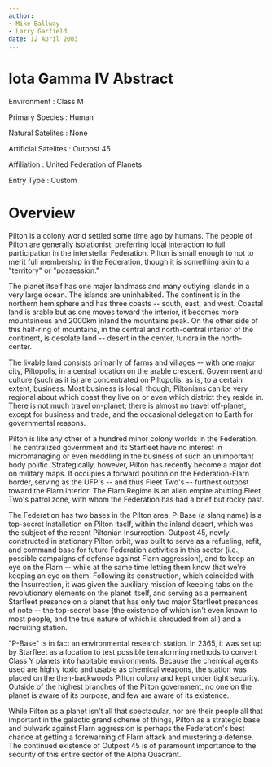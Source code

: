 ```yaml
---
author:
- Mike Ballway
- Larry Garfield
date: 12 April 2003
...
```


Iota Gamma IV
Abstract
========

Environment
:   Class M

Primary Species
:   Human

Natural Satelites
:   None

Artificial Satelites
:   Outpost 45

Affiliation
:   United Federation of Planets

Entry Type
:   Custom

Overview
========

Pilton is a colony world settled some time ago by humans. The people of
Pilton are generally isolationist, preferring local interaction to full
participation in the interstellar Federation. Pilton is small enough to
not to merit full membership in the Federation, though it is something
akin to a "territory" or "possession."

The planet itself has one major landmass and many outlying islands in a
very large ocean. The islands are uninhabited. The continent is in the
northern hemisphere and has three coasts -- south, east, and west.
Coastal land is arable but as one moves toward the interior, it becomes
more mountainous and 2000km inland the mountains peak. On the other side
of this half-ring of mountains, in the central and north-central
interior of the continent, is desolate land -- desert in the center,
tundra in the north-center.

The livable land consists primarily of farms and villages -- with one
major city, Piltopolis, in a central location on the arable crescent.
Government and culture (such as it is) are concentrated on Piltopolis,
as is, to a certain extent, business. Most business is local, though;
Piltonians can be very regional about which coast they live on or even
which district they reside in. There is not much travel on-planet; there
is almost no travel off-planet, except for business and trade, and the
occasional delegation to Earth for governmental reasons.

Pilton is like any other of a hundred minor colony worlds in the
Federation. The centralized government and its Starfleet have no
interest in micromanaging or even meddling in the business of such an
unimportant body politic. Strategically, however, Pilton has recently
become a major dot on military maps. It occupies a forward position on
the Federation-Flarn border, serving as the UFP's -- and thus Fleet
Two's -- furthest outpost toward the Flarn interior. The Flarn Regime is
an alien empire abutting Fleet Two's patrol zone, with whom the
Federation has had a brief but rocky past.

The Federation has two bases in the Pilton area: P-Base (a slang name)
is a top-secret installation on Pilton itself, within the inland desert,
which was the subject of the recent Piltonian Insurrection. Outpost 45,
newly constructed in stationary Pilton orbit, was built to serve as a
refueling, refit, and command base for future Federation activities in
this sector (i.e., possible campaigns of defense against Flarn
aggression), and to keep an eye on the Flarn -- while at the same time
letting them know that we're keeping an eye on them. Following its
construction, which coincided with the Insurrection, it was given the
auxiliary mission of keeping tabs on the revolutionary elements on the
planet itself, and serving as a permanent Starfleet presence on a planet
that has only two major Starfleet presences of note -- the top-secret
base (the existence of which isn't even known to most people, and the
true nature of which is shrouded from all) and a recruiting station.

"P-Base" is in fact an environmental research station. In 2365, it was
set up by Starfleet as a location to test possible terraforming methods
to convert Class Y planets into habitable environments. Because the
chemical agents used are highly toxic and usable as chemical weapons,
the station was placed on the then-backwoods Pilton colony and kept
under tight security. Outside of the highest branches of the Pilton
government, no one on the planet is aware of its purpose, and few are
aware of its existence.

While Pilton as a planet isn't all that spectacular, nor are their
people all that important in the galactic grand scheme of things, Pilton
as a strategic base and bulwark against Flarn aggression is perhaps the
Federation's best chance at getting a forewarning of Flarn attack and
mustering a defense. The continued existence of Outpost 45 is of
paramount importance to the security of this entire sector of the Alpha
Quadrant.
